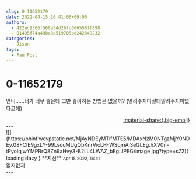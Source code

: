 ```yaml
---
slug: 0-11652179
date: 2022-04-15 16:41:06+09:00
authors:
  - 422ec9366f566a34d26fc066558ff898
  - 01435f74a49ba8a519705ad242348232
categories:
  - Jisun
tags:
  - Fan Post
---
```


# 0-11652179

<div class="post-container" markdown="1">
<div class="content-container md-sidebar__scrollwrap" markdown="1">

언니......너가 너무 좋은데 그만 좋아하는 방법은 없을까? (알려주지마절대알려주지마없다고해)

</div>
</div>

<div style="text-align: right;" markdown="1">
<a href="https://weverse.io/fromis9/fanpost/0-11652179" style="text-align: right;">:material-share:{.big-emoji}</a>
</div>
---

<div class="comments-container md-sidebar__scrollwrap" markdown="1">
<div class="comment" markdown="1">
<div class='id-container' markdown="1">
![](https://phinf.wevpstatic.net/MjAyNDEyMTlfMTE5/MDAxNzM0NTgzMjY0NDEy.08FClE9gxLY-99LscoMUgQbKnrVicLFFWSqmAi3eGLEg.hXV0n-tPyoIqjwYMPRrQ8Zn9aHvy3-B2llL4LWAZ_bEg.JPEG/image.jpg?type=s72){ loading=lazy }
**<span class="artist">지선</span>** <small>Apr 15 2022, 16:41</small><br>
</div>
<div class='comment-body' markdown="1">
없지없지
</div>
</div>
</div>
---
